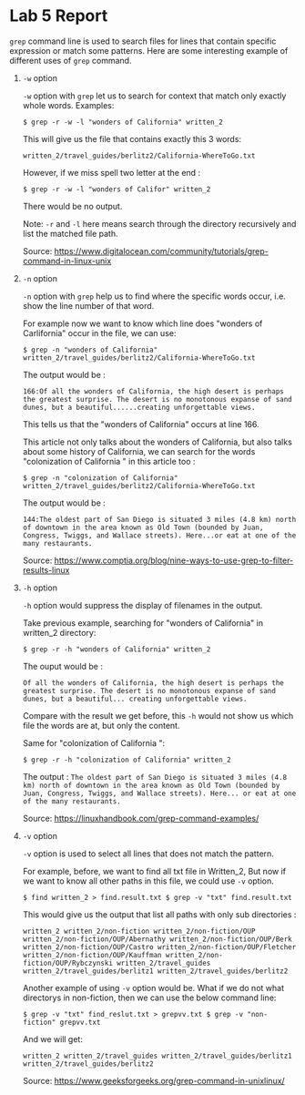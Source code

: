 # Lab 5 Report


  `grep` command line is used to search files for lines that contain specific expression or match some patterns. 
  Here are some interesting example of different uses of `grep` command. 
  
1. `-w` option
  
      `-w` option with `grep` let us to search for context that match only exactly whole words. 
      Examples:
      
      ``
      $ grep -r -w -l "wonders of California" written_2
      ``
      
      This will give us the file that contains exactly this 3 words: 
      
      ``
      written_2/travel_guides/berlitz2/California-WhereToGo.txt
      ``
      
      However, if we miss spell two letter at the end : 
      
      ``
      $ grep -r -w -l "wonders of Califor" written_2
      ``
      
      There would be no output. 
      
      Note: `-r` and `-l` here means search through the directory recursively and list the matched file path. 
      
      Source: https://www.digitalocean.com/community/tutorials/grep-command-in-linux-unix
      
2. `-n` option 

    `-n` option with `grep` help us to find where the specific words occur, i.e. show the line number of that word.  
      
      For example now we want to know which line does "wonders of Carlifornia" occur in the file, we can use:
      
      ``
      $ grep -n "wonders of California" written_2/travel_guides/berlitz2/California-WhereToGo.txt
      ``
      
      The output would be : 
      
      ``
      166:Of all the wonders of California, the high desert is perhaps the greatest surprise. The desert is no monotonous expanse of sand dunes, but a beautiful......creating unforgettable views.
      `` 
      
      This tells us that the "wonders of California" occurs at line 166. 
      
      This article not only talks about the wonders of California, but also talks about some history of California, we can search for the words "colonization of California " in this article too : 
      
      ``
      $ grep -n "colonization of California" written_2/travel_guides/berlitz2/California-WhereToGo.txt
      ``
      
      The output would be : 
      
      ``
      144:The oldest part of San Diego is situated 3 miles (4.8 km) north of downtown in the area known as Old Town (bounded by Juan, Congress, Twiggs, and Wallace streets). Here...or eat at one of the many restaurants.
      ``
      
      Source: https://www.comptia.org/blog/nine-ways-to-use-grep-to-filter-results-linux

3. `-h` option

    `-h` option would suppress the display of filenames in the output. 
  
    Take previous example, searching for "wonders of California" in written_2 directory: 
  
    ``
    $ grep -r -h "wonders of California" written_2
    ``
  
    The ouput would be :
  
    ``
    Of all the wonders of California, the high desert is perhaps the greatest surprise. The desert is no monotonous expanse of sand dunes, but a beautiful... creating unforgettable views. 
    `` 
  
    Compare with the result we get before, this `-h` would not show us which file the words are at, but only the content. 
  
    Same for "colonization of California ": 
  
    ``
    $ grep -r -h "colonization of California" written_2
    `` 
  
    The output : 
    ``
  The oldest part of San Diego is situated 3 miles (4.8 km) north of downtown in the area known as Old Town (bounded by Juan, Congress, Twiggs, and Wallace streets). Here... or eat at one of the many restaurants.
    ``
  
    Source: https://linuxhandbook.com/grep-command-examples/
    
4. `-v` option 

    `-v` option is used to select all lines that does not match the pattern. 
    
    For example, before, we want to find all txt file in Written_2, But now if we want to know all other paths in this file, we could use `-v` option. 
    
    ``
    $ find written_2 > find.result.txt
    $ grep -v "txt" find.result.txt 
    ``
    
    This would give us the output that list all paths with only sub directories : 
    
    ``
    written_2
    written_2/non-fiction
    written_2/non-fiction/OUP
    written_2/non-fiction/OUP/Abernathy
    written_2/non-fiction/OUP/Berk
    written_2/non-fiction/OUP/Castro
    written_2/non-fiction/OUP/Fletcher
    written_2/non-fiction/OUP/Kauffman
    written_2/non-fiction/OUP/Rybczynski
    written_2/travel_guides
    written_2/travel_guides/berlitz1
    written_2/travel_guides/berlitz2
    ``
    
    Another example of using `-v` option would be. What if we do not what directorys in non-fiction, then we can use the below command line: 
    
    ``
    $ grep -v "txt" find_reslut.txt > grepvv.txt
    $ grep -v "non-fiction" grepvv.txt      
    `` 
    
    And we will get: 
    
    ``
    written_2
    written_2/travel_guides
    written_2/travel_guides/berlitz1
    written_2/travel_guides/berlitz2
    `` 
    
    Source: https://www.geeksforgeeks.org/grep-command-in-unixlinux/

